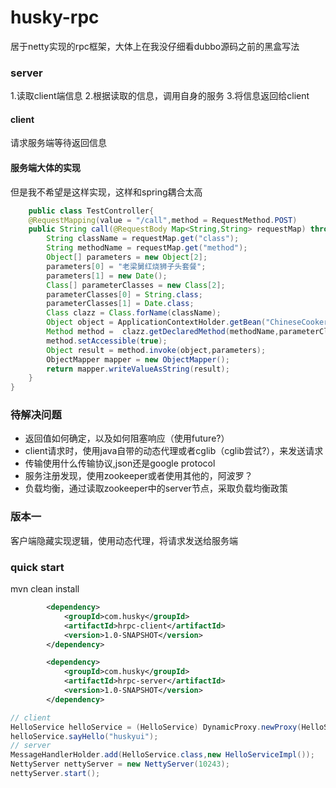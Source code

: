 # husky-rpc
居于netty实现的rpc框架，大体上在我没仔细看dubbo源码之前的黑盒写法

### server
1.读取client端信息
2.根据读取的信息，调用自身的服务
3.将信息返回给client

#### client
请求服务端等待返回信息

#### 服务端大体的实现
但是我不希望是这样实现，这样和spring耦合太高
```java
    public class TestController{
    @RequestMapping(value = "/call",method = RequestMethod.POST)
    public String call(@RequestBody Map<String,String> requestMap) throws ClassNotFoundException, NoSuchMethodException, InvocationTargetException, IllegalAccessException, JsonProcessingException {
        String className = requestMap.get("class");
        String methodName = requestMap.get("method");
        Object[] parameters = new Object[2];
        parameters[0] = "老梁舅红烧狮子头套餐";
        parameters[1] = new Date();
        Class[] parameterClasses = new Class[2];
        parameterClasses[0] = String.class;
        parameterClasses[1] = Date.class;
        Class clazz = Class.forName(className);
        Object object = ApplicationContextHolder.getBean("ChineseCooker",clazz);
        Method method =  clazz.getDeclaredMethod(methodName,parameterClasses);
        method.setAccessible(true);
        Object result = method.invoke(object,parameters);
        ObjectMapper mapper = new ObjectMapper();
        return mapper.writeValueAsString(result);
    }
}       


```

### 待解决问题
+ 返回值如何确定，以及如何阻塞响应（使用future?）
+ client请求时，使用java自带的动态代理或者cglib（cglib尝试?），来发送请求
+ 传输使用什么传输协议,json还是google protocol
+ 服务注册发现，使用zookeeper或者使用其他的，阿波罗？
+ 负载均衡，通过读取zookeeper中的server节点，采取负载均衡政策


### 版本一
客户端隐藏实现逻辑，使用动态代理，将请求发送给服务端


### quick start

mvn clean install

```xml
        <dependency>
            <groupId>com.husky</groupId>
            <artifactId>hrpc-client</artifactId>
            <version>1.0-SNAPSHOT</version>
        </dependency>

        <dependency>
            <groupId>com.husky</groupId>
            <artifactId>hrpc-server</artifactId>
            <version>1.0-SNAPSHOT</version>
        </dependency>
```

```java
// client
HelloService helloService = (HelloService) DynamicProxy.newProxy(HelloService.class);
helloService.sayHello("huskyui");
// server
MessageHandlerHolder.add(HelloService.class,new HelloServiceImpl());
NettyServer nettyServer = new NettyServer(10243);
nettyServer.start();
```






